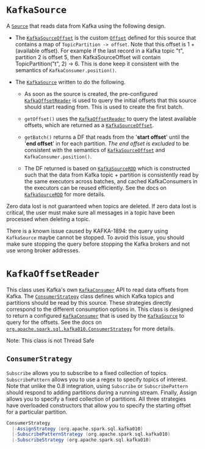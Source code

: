 # `KafkaSource`
A [`Source`]() that reads data from Kafka using the following design.

- The [`KafkaSourceOffset`]() is the custom [`Offset`]() defined for this source that contains  a map of `TopicPartition -> offset`. Note that this offset is 1 + (available offset). For  example if the last record in a Kafka topic "t", partition 2 is offset 5, then KafkaSourceOffset will contain TopicPartition("t", 2) -> 6. This is done keep it consistent with the semantics of `KafkaConsumer.position()`.

- The [`KafkaSource`]() written to do the following.

  - As soon as the source is created, the pre-configured [`KafkaOffsetReader`]() is used to query the initial offsets that this source should start reading from. This is used to create the first batch.

  - `getOffset()` uses the [`KafkaOffsetReader`]() to query the latest available offsets, which are returned as a [`KafkaSourceOffset`]().

  - `getBatch()` returns a DF that reads from the '**start offset**' until the '**end offset**' in for each partition. *The end offset is excluded* to be consistent with the semantics of [`KafkaSourceOffset`]() and `KafkaConsumer.position()`.

  - The DF returned is based on [`KafkaSourceRDD`]() which is constructed such that the data from Kafka topic + partition is consistently read by the same executors across batches, and cached KafkaConsumers in the executors can be reused efficiently. See the docs on [`KafkaSourceRDD`]() for more details.

Zero data lost is not guaranteed when topics are deleted. If zero data lost is critical, the user must make sure all messages in a topic have been processed when deleting a topic.

There is a known issue caused by KAFKA-1894: the query using `KafkaSource` maybe cannot be stopped. To avoid this issue, you should make sure stopping the query before stopping the Kafka brokers and not use wrong broker addresses.

# `KafkaOffsetReader`
This class uses Kafka's own [`KafkaConsumer`]() API to read data offsets from Kafka. The [`ConsumerStrategy`]() class defines which Kafka topics and partitions should be read by this source. These strategies directly correspond to the different consumption options in. This class is designed to return a configured [`KafkaConsumer`]() that is used by the [`KafkaSource`]() to query for the offsets. See the docs on [`org.apache.spark.sql.kafka010.ConsumerStrategy`]() for more details.

Note: This class is not Thread Safe

## `ConsumerStrategy`
`Subscribe` allows you to subscribe to a fixed collection of topics. `SubscribePattern` allows you to use a regex to specify topics of interest. Note that unlike the 0.8 integration, using `Subscribe` or `SubscribePattern` should respond to adding partitions during a running stream. Finally, Assign allows you to specify a fixed collection of partitions. All three strategies have overloaded constructors that allow you to specify the starting offset for a particular partition.

```scala
ConsumerStrategy
  |-AssignStrategy (org.apache.spark.sql.kafka010)
  |-SubscribePatternStrategy (org.apache.spark.sql.kafka010)
  |-SubscribeStrategy (org.apache.spark.sql.kafka010)
```
